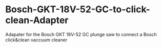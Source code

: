 # Bosch-GKT-18V-52-GC-to-click-clean-Adapter
Adapater for the Bosch GKT 18V-52 GC plunge saw to connect a Bosch click&amp;clean vaccuum cleaner
